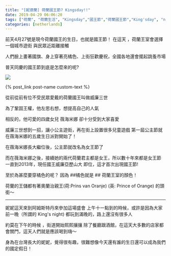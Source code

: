 ```yaml
---
title: "[妮德蘭] 荷蘭國王節? Kingsday!!"
date: 2019-04-29 06:06:20
tags: ["荷蘭", "荷蘭生活", "Kingsday","國王節","荷蘭國王節","King'sday", "netherlands", "Dutch", "Life", "DutchLife", "NL", "workinNetherlands", "lifeinNetherlands"]
categories: [netherlands]
---
```

前天4月27號是現今荷蘭國王的生日，也就是國王節！
在這天 ，荷蘭王室會選擇一個城市遊街   與民眾近距離接觸


人們臉上畫著國旗、身上穿著亮橘色、上街狂歡慶祝，全國各地還會擺起跳蚤市場 


普天同慶的國王節到底是怎麼來的呢?

![](/images/kingsdayAmsterdam.jpg)

{% post_link post-name custom-text %}

<!--more-->

從前從前有位不受民眾愛戴的荷蘭國王叫做威廉三世

為了鞏固王權，他左思右想，想提高自己的人氣

相反的，他可愛的四歲女兒 薇海米娜 卻十分受到大家喜愛

 
 

威廉三世想到一招，讓小公主遊街，再在街上設置很多兒童遊戲
第一屆公主節就在薇海米娜的五歲生日派對開始了！ 


在薇海米娜長大繼位後，公主節就改名為女王節了



而在薇海米娜之後，接續她的兩代荷蘭君主都是女王，所以數十年來都是女王節
一直到2013年，現任國王威廉亞歷山大 即位，這才首次出現國王節!

 


至於為甚麼要穿橘色的呢？
因為 ##橘色就是 ## 荷蘭王室的顏色！


荷蘭的王儲都有著奧蘭治親王(荷:Prins van Oranje) (英: Prince of Orange) 的頭銜～


------------------------------------------------

 

妮妮這天來到阿姆斯特丹來參加這場盛會
上午十一點到的時候，或許是因為大家前一晚（所謂的 King's night) 都玩到滿晚的，路上還沒有很多人



約莫在下午的時候 ，街道開始熙熙攘攘
除了餐廳跟酒館，在這天大多數的店家都會關門，這天人們就是應該喝到嗨～


身為在台灣長大的妮妮，覺得很有趣，很難想像今天還有誰的生日還可以成為我們的國定假日！

